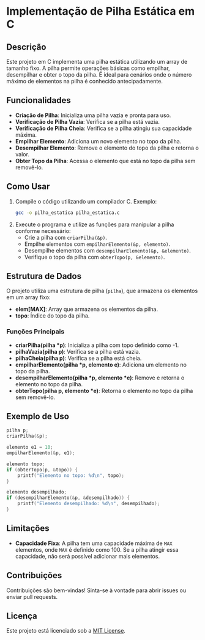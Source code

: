 # Implementação de Pilha Estática em C

## Descrição
Este projeto em C implementa uma pilha estática utilizando um array de tamanho fixo. A pilha permite operações básicas como empilhar, desempilhar e obter o topo da pilha. É ideal para cenários onde o número máximo de elementos na pilha é conhecido antecipadamente.

## Funcionalidades
- **Criação de Pilha**: Inicializa uma pilha vazia e pronta para uso.
- **Verificação de Pilha Vazia**: Verifica se a pilha está vazia.
- **Verificação de Pilha Cheia**: Verifica se a pilha atingiu sua capacidade máxima.
- **Empilhar Elemento**: Adiciona um novo elemento no topo da pilha.
- **Desempilhar Elemento**: Remove o elemento do topo da pilha e retorna o valor.
- **Obter Topo da Pilha**: Acessa o elemento que está no topo da pilha sem removê-lo.

## Como Usar
1. Compile o código utilizando um compilador C. Exemplo:
   ```bash
   gcc -o pilha_estatica pilha_estatica.c
   ```
2. Execute o programa e utilize as funções para manipular a pilha conforme necessário:
   - Crie a pilha com `criarPilha(&p)`.
   - Empilhe elementos com `empilharElemento(&p, elemento)`.
   - Desempilhe elementos com `desempilharElemento(&p, &elemento)`.
   - Verifique o topo da pilha com `obterTopo(p, &elemento)`.

## Estrutura de Dados
O projeto utiliza uma estrutura de pilha (`pilha`), que armazena os elementos em um array fixo:

- **elem[MAX]**: Array que armazena os elementos da pilha.
- **topo**: Índice do topo da pilha.

### Funções Principais
- **criarPilha(pilha *p)**: Inicializa a pilha com topo definido como -1.
- **pilhaVazia(pilha p)**: Verifica se a pilha está vazia.
- **pilhaCheia(pilha p)**: Verifica se a pilha está cheia.
- **empilharElemento(pilha *p, elemento e)**: Adiciona um elemento no topo da pilha.
- **desempilharElemento(pilha *p, elemento *e)**: Remove e retorna o elemento no topo da pilha.
- **obterTopo(pilha p, elemento *e)**: Retorna o elemento no topo da pilha sem removê-lo.

## Exemplo de Uso
```c
pilha p;
criarPilha(&p);

elemento e1 = 10;
empilharElemento(&p, e1);

elemento topo;
if (obterTopo(p, &topo)) {
    printf("Elemento no topo: %d\n", topo);
}

elemento desempilhado;
if (desempilharElemento(&p, &desempilhado)) {
    printf("Elemento desempilhado: %d\n", desempilhado);
}
```

## Limitações
- **Capacidade Fixa**: A pilha tem uma capacidade máxima de `MAX` elementos, onde `MAX` é definido como 100. Se a pilha atingir essa capacidade, não será possível adicionar mais elementos.

## Contribuições
Contribuições são bem-vindas! Sinta-se à vontade para abrir issues ou enviar pull requests.

## Licença
Este projeto está licenciado sob a [MIT License](LICENSE).
